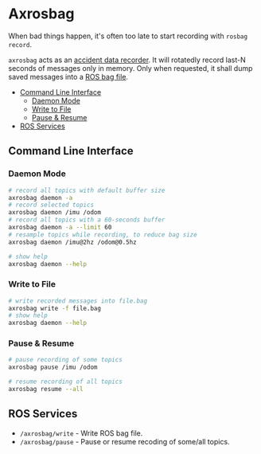 # Axrosbag <!-- omit in toc -->

When bad things happen, it's often too late to start recording with `rosbag record`.

`axrosbag` acts as an [accident data recorder](https://en.wikipedia.org/wiki/Accident_data_recorder).
It will rotatedly record last-N seconds of messages only in memory.
Only when requested, it shall dump saved messages into a [ROS bag file](http://wiki.ros.org/Bags).

- [Command Line Interface](#command-line-interface)
  - [Daemon Mode](#daemon-mode)
  - [Write to File](#write-to-file)
  - [Pause & Resume](#pause--resume)
- [ROS Services](#ros-services)

## Command Line Interface

### Daemon Mode

```bash
# record all topics with default buffer size
axrosbag daemon -a
# record selected topics
axrosbag daemon /imu /odom
# record all topics with a 60-seconds buffer
axrosbag daemon -a --limit 60
# resample topics while recording, to reduce bag size
axrosbag daemon /imu@2hz /odom@0.5hz

# show help
axrosbag daemon --help
```

### Write to File

```bash
# write recorded messages into file.bag
axrosbag write -f file.bag
# show help
axrosbag daemon --help
```

### Pause & Resume

```bash
# pause recording of some topics
axrosbag pause /imu /odom

# resume recording of all topics
axrosbag resume --all
```

## ROS Services

- `/axrosbag/write` - Write ROS bag file.
- `/axrosbag/pause` - Pause or resume recoding of some/all topics.
